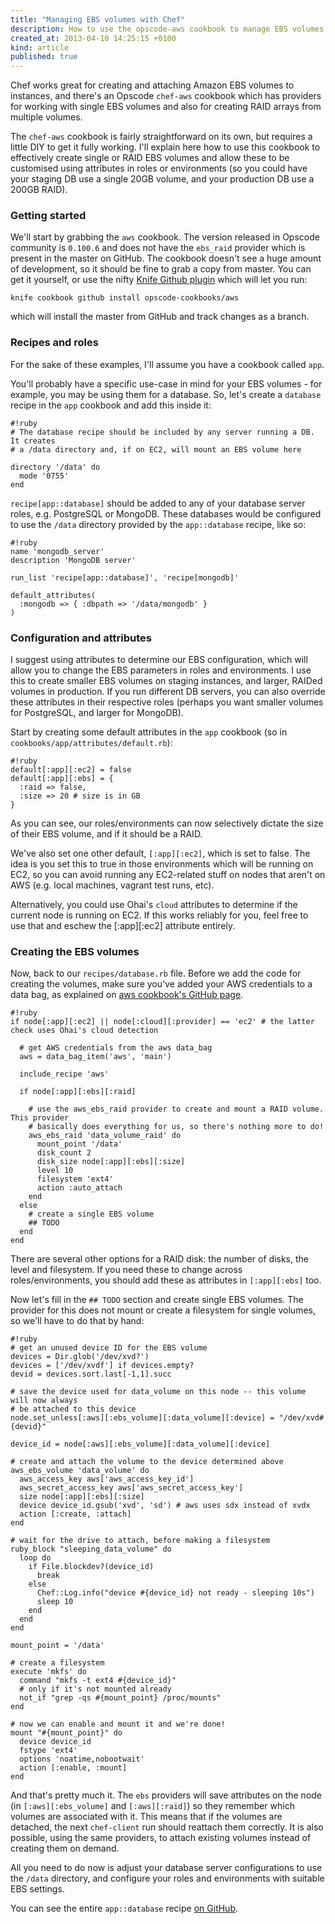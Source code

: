 ```yaml
---
title: "Managing EBS volumes with Chef"
description: How to use the opscode-aws cookbook to manage EBS volumes on Chef nodes, with configurable attributes for different roles and environments
created_at: 2013-04-10 14:25:15 +0100
kind: article
published: true
---
```


Chef works great for creating and attaching Amazon EBS volumes to instances, and there's an Opscode `chef-aws` cookbook which has providers for working with single EBS volumes and also for creating RAID arrays from multiple volumes.

The `chef-aws` cookbook is fairly straightforward on its own, but requires a little DIY to get it fully working. I'll explain here how to use this cookbook to effectively create single or RAID EBS volumes and allow these to be customised using attributes in roles or environments (so you could have your staging DB use a single 20GB volume, and your production DB use a 200GB RAID).

<!-- more -->

### Getting started

We'll start by grabbing the `aws` cookbook. The version released in Opscode community is `0.100.6` and does not have the `ebs_raid` provider which is present in the master on GitHub. The cookbook doesn't see a huge amount of development, so it should be fine to grab a copy from master. You can get it yourself, or use the nifty [Knife Github plugin](https://github.com/websterclay/knife-github-cookbooks) which will let you run:

    knife cookbook github install opscode-cookbooks/aws 

which will install the master from GitHub and track changes as a branch.

### Recipes and roles

For the sake of these examples, I'll assume you have a cookbook called `app`.

You'll probably have a specific use-case in mind for your EBS volumes - for example, you may be using them for a database. So, let's create a `database` recipe in the `app` cookbook and add this inside it:

    #!ruby
    # The database recipe should be included by any server running a DB. It creates
    # a /data directory and, if on EC2, will mount an EBS volume here

    directory '/data' do
      mode '0755'
    end

`recipe[app::database]` should be added to any of your database server roles, e.g. PostgreSQL or MongoDB. These databases would be configured to use the `/data` directory provided by the `app::database` recipe, like so:

    #!ruby
    name 'mongodb_server'
    description 'MongoDB server'

    run_list 'recipe[app::database]', 'recipe[mongodb]'

    default_attributes(
      :mongodb => { :dbpath => '/data/mongodb' }
    )

### Configuration and attributes

I suggest using attributes to determine our EBS configuration, which will allow you to change the EBS parameters in roles and environments. I use this to create smaller EBS volumes on staging instances, and larger, RAIDed volumes in production. If you run different DB servers, you can also override these attributes in their respective roles (perhaps you want smaller volumes for PostgreSQL, and larger for MongoDB).

Start by creating some default attributes in the `app` cookbook (so in `cookbooks/app/attributes/default.rb`):

    #!ruby
    default[:app][:ec2] = false
    default[:app][:ebs] = {
      :raid => false,
      :size => 20 # size is in GB
    }

As you can see, our roles/environments can now selectively dictate the size of their EBS volume, and if it should be a RAID.

We've also set one other default, `[:app][:ec2]`, which is set to false. The idea is you set this to true in those environments which will be running on EC2, so you can avoid running any EC2-related stuff on nodes that aren't on AWS (e.g. local machines, vagrant test runs, etc).

Alternatively, you could use Ohai's `cloud` attributes to determine if the current node is running on EC2. If this works reliably for you, feel free to use that and eschew the [:app][:ec2] attribute entirely.

### Creating the EBS volumes

Now, back to our `recipes/database.rb` file. Before we add the code for creating the volumes, make sure you've added your AWS credentials to a data bag, as explained on [aws cookbook's GitHub page](https://github.com/opscode-cookbooks/aws#aws-credentials).

    #!ruby
    if node[:app][:ec2] || node[:cloud][:provider] == 'ec2' # the latter check uses Ohai's cloud detection

      # get AWS credentials from the aws data_bag
      aws = data_bag_item('aws', 'main')

      include_recipe 'aws'

      if node[:app][:ebs][:raid]

        # use the aws_ebs_raid provider to create and mount a RAID volume. This provider 
        # basically does everything for us, so there's nothing more to do!
        aws_ebs_raid 'data_volume_raid' do
          mount_point '/data'
          disk_count 2
          disk_size node[:app][:ebs][:size]
          level 10
          filesystem 'ext4'
          action :auto_attach
        end
      else
        # create a single EBS volume
        ## TODO
      end
    end

There are several other options for a RAID disk: the number of disks, the level and filesystem. If you need these to change across roles/environments, you should add these as attributes in `[:app][:ebs]` too.

Now let's fill in the `## TODO` section and create single EBS volumes. The provider for this does not mount or create a filesystem for single volumes, so we'll have to do that by hand:

    #!ruby
    # get an unused device ID for the EBS volume
    devices = Dir.glob('/dev/xvd?')
    devices = ['/dev/xvdf'] if devices.empty?
    devid = devices.sort.last[-1,1].succ

    # save the device used for data_volume on this node -- this volume will now always
    # be attached to this device
    node.set_unless[:aws][:ebs_volume][:data_volume][:device] = "/dev/xvd#{devid}"

    device_id = node[:aws][:ebs_volume][:data_volume][:device]

    # create and attach the volume to the device determined above
    aws_ebs_volume 'data_volume' do
      aws_access_key aws['aws_access_key_id']
      aws_secret_access_key aws['aws_secret_access_key']
      size node[:app][:ebs][:size]
      device device_id.gsub('xvd', 'sd') # aws uses sdx instead of xvdx
      action [:create, :attach]
    end

    # wait for the drive to attach, before making a filesystem
    ruby_block "sleeping_data_volume" do
      loop do
        if File.blockdev?(device_id)
          break
        else
          Chef::Log.info("device #{device_id} not ready - sleeping 10s")
          sleep 10
        end
      end
    end

    mount_point = '/data'

    # create a filesystem
    execute 'mkfs' do
      command "mkfs -t ext4 #{device_id}"
      # only if it's not mounted already
      not_if "grep -qs #{mount_point} /proc/mounts"
    end

    # now we can enable and mount it and we're done!
    mount "#{mount_point}" do
      device device_id
      fstype 'ext4'
      options 'noatime,nobootwait'
      action [:enable, :mount]
    end

And that's pretty much it. The `ebs` providers will save attributes on the node (in `[:aws][:ebs_volume]` and `[:aws][:raid]`) so they remember which volumes are associated with it. This means that if the volumes are detached, the next `chef-client` run should reattach them correctly. It is also possible, using the same providers, to attach existing volumes instead of creating them on demand.

All you need to do now is adjust your database server configurations to use the `/data` directory, and configure your roles and environments with suitable EBS settings.

You can see the entire `app::database` recipe [on GitHub](https://gist.github.com/clarkdave/5477434).
